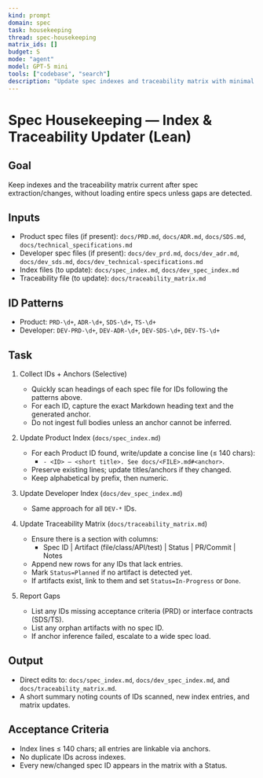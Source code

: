 ```yaml
---
kind: prompt
domain: spec
task: housekeeping
thread: spec-housekeeping
matrix_ids: []
budget: S
mode: "agent"
model: GPT-5 mini
tools: ["codebase", "search"]
description: "Update spec indexes and traceability matrix with minimal context load."
---
```


# Spec Housekeeping — Index & Traceability Updater (Lean)

## Goal

Keep indexes and the traceability matrix current after spec extraction/changes,
without loading entire specs unless gaps are detected.

## Inputs

-   Product spec files (if present): `docs/PRD.md`, `docs/ADR.md`, `docs/SDS.md`, `docs/technical_specifications.md`
-   Developer spec files (if present): `docs/dev_prd.md`, `docs/dev_adr.md`, `docs/dev_sds.md`, `docs/dev_technical-specifications.md`
-   Index files (to update): `docs/spec_index.md`, `docs/dev_spec_index.md`
-   Traceability file (to update): `docs/traceability_matrix.md`

## ID Patterns

-   Product: `PRD-\d+`, `ADR-\d+`, `SDS-\d+`, `TS-\d+`
-   Developer: `DEV-PRD-\d+`, `DEV-ADR-\d+`, `DEV-SDS-\d+`, `DEV-TS-\d+`

## Task

1. Collect IDs + Anchors (Selective)

    - Quickly scan headings of each spec file for IDs following the patterns above.
    - For each ID, capture the exact Markdown heading text and the generated anchor.
    - Do not ingest full bodies unless an anchor cannot be inferred.

2. Update Product Index (`docs/spec_index.md`)

    - For each Product ID found, write/update a concise line (≤ 140 chars):
        - `- <ID> — <short title>. See docs/<FILE>.md#<anchor>`.
    - Preserve existing lines; update titles/anchors if they changed.
    - Keep alphabetical by prefix, then numeric.

3. Update Developer Index (`docs/dev_spec_index.md`)

    - Same approach for all `DEV-*` IDs.

4. Update Traceability Matrix (`docs/traceability_matrix.md`)

    - Ensure there is a section with columns:
        - Spec ID | Artifact (file/class/API/test) | Status | PR/Commit | Notes
    - Append new rows for any IDs that lack entries.
    - Mark `Status=Planned` if no artifact is detected yet.
    - If artifacts exist, link to them and set `Status=In-Progress` or `Done`.

5. Report Gaps
    - List any IDs missing acceptance criteria (PRD) or interface contracts (SDS/TS).
    - List any orphan artifacts with no spec ID.
    - If anchor inference failed, escalate to a wide spec load.

## Output

-   Direct edits to: `docs/spec_index.md`, `docs/dev_spec_index.md`, and `docs/traceability_matrix.md`.
-   A short summary noting counts of IDs scanned, new index entries, and matrix updates.

## Acceptance Criteria

-   Index lines ≤ 140 chars; all entries are linkable via anchors.
-   No duplicate IDs across indexes.
-   Every new/changed spec ID appears in the matrix with a Status.
